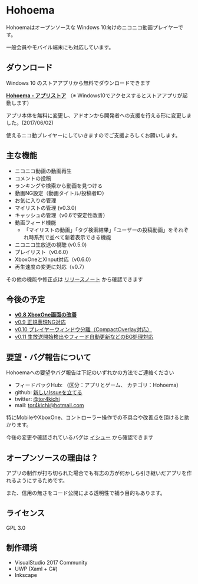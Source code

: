 # Hohoema

Hohoemaはオープンソースな Windows 10向けのニコニコ動画プレイヤーです。

一般会員やモバイル端末にも対応しています。

## ダウンロード

Windows 10 のストアアプリから無料でダウンロードできます

**[Hohoema - アプリストア](https://www.microsoft.com/ja-jp/store/p/hohoema/9nblggh4rxt6)**
（※ Windows10でアクセスするとストアアプリが起動します）

アプリ本体を無料に変更し、アドオンから開発者への支援を行える形に変更しました。(2017/06/02) 

使えるニコ動プレイヤーにしていきますのでご支援よろしくお願いします。

## 主な機能

* ニコニコ動画の動画再生
* コメントの投稿
* ランキングや検索から動画を見つける
* 動画NG設定（動画タイトル/投稿者ID）
* お気に入りの管理
* マイリストの管理 (v0.3.0)
* キャッシュの管理（v0.6で安定性改善）
* 動画フィード機能
  * 「マイリストの動画」「タグ検索結果」「ユーザーの投稿動画」をそれぞれ時系列で並べて新着表示できる機能
* ニコニコ生放送の視聴 (v0.5.0) 
* プレイリスト（v0.6.0）
* XboxOneとXInput対応（v0.6.0）
* 再生速度の変更に対応（v0.7）
 

その他の機能や修正点は [リリースノート](https://github.com/tor4kichi/Hohoema/wiki/%E3%83%AA%E3%83%AA%E3%83%BC%E3%82%B9%E3%83%8E%E3%83%BC%E3%83%88) から確認できます



## 今後の予定

* **[v0.8 XboxOne画面の改善](https://github.com/tor4kichi/Hohoema/milestone/15)**
* [v0.9 正規表現NG対応](https://github.com/tor4kichi/Hohoema/milestone/14)
* [v0.10 プレイヤーウィンドウ分離（CompactOverlay対応）](https://github.com/tor4kichi/Hohoema/milestone/16)
* [v0.11 生放送開始検出やフィード自動更新などのBG処理対応](https://github.com/tor4kichi/Hohoema/milestone/4)


## 要望・バグ報告について

Hohoemaへの要望やバグ報告は下記のいずれかの方法でご連絡ください

* フィードバックHub: （区分：アプリとゲーム、 カテゴリ：Hohoema）
* github: [新しいIssueを立てる](https://github.com/tor4kichi/Hohoema/issues)
* twitter: [@tor4kichi](https://twitter.com/tor4kichi)
* mail: tor4kichi@hotmail.com

特にMobileやXboxOne、コントローラー操作での不具合や改善点を頂けると助かります。

今後の変更や確認されているバグは [イシュー](https://github.com/tor4kichi/Hohoema/issues) から確認できます


## オープンソースの理由は？

アプリの制作が打ち切られた場合でも有志の方が何かしら引き継いだアプリを作れるようにするためです。

また、信用の無さをコード公開による透明性で補う目的もあります。

## ライセンス

GPL 3.0


## 制作環境

* VisualStudio 2017 Community
* UWP (Xaml + C#)
* Inkscape
